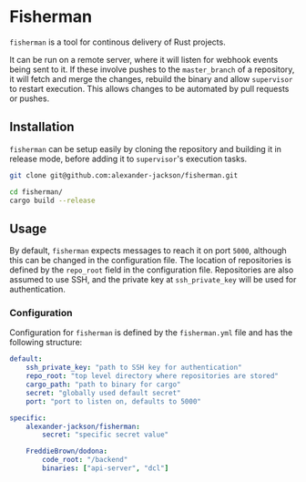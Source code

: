 # Fisherman

`fisherman` is a tool for continous delivery of Rust projects.

It can be run on a remote server, where it will listen for webhook events being
sent to it. If these involve pushes to the `master_branch` of a repository, it
will fetch and merge the changes, rebuild the binary and allow `supervisor` to
restart execution. This allows changes to be automated by pull requests or
pushes.

## Installation

`fisherman` can be setup easily by cloning the repository and building it in
release mode, before adding it to `supervisor`'s execution tasks.

```bash
git clone git@github.com:alexander-jackson/fisherman.git

cd fisherman/
cargo build --release
```

## Usage

By default, `fisherman` expects messages to reach it on port `5000`, although
this can be changed in the configuration file. The location of repositories is
defined by the `repo_root` field in the configuration file. Repositories are
also assumed to use SSH, and the private key at `ssh_private_key` will be used
for authentication.

### Configuration

Configuration for `fisherman` is defined by the `fisherman.yml` file and has
the following structure:

```yaml
default:
	ssh_private_key: "path to SSH key for authentication"
	repo_root: "top level directory where repositories are stored"
	cargo_path: "path to binary for cargo"
	secret: "globally used default secret"
	port: "port to listen on, defaults to 5000"

specific:
	alexander-jackson/fisherman:
		secret: "specific secret value"

	FreddieBrown/dodona:
		code_root: "/backend"
		binaries: ["api-server", "dcl"]
```
